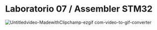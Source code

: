 # Laboratorio 07 / Assembler STM32

![Untitledvideo-MadewithClipchamp-ezgif com-video-to-gif-converter](https://github.com/user-attachments/assets/2d6e18f2-5dbe-454e-8948-385d7ba2a527)
